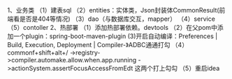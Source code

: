 1、业务类
（1）建表sql
（2）entities：实体类，Json封装体CommonResult(前端看是否是404等情况)
（3）dao（与数据库交互，mapper）
（4）service
（5）contoller
2、热部署
  （1）添加热部署依赖。devtools
  （2）在父pom中添加一个plugin：spring-boot-maven-plugin
(3)开启自动编译：Preferences | Build, Execution, Deployment | Compiler-》ADBC通通打勾
（4）commonf+shift+alt+/ ->registry->compiler.automake.allow.when.app.running
                        ->actionSystem.assertFocusAccessFromEdt
   这两个打上勾勾
（5）重启idea